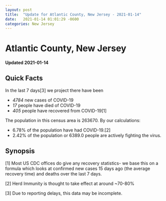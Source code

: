 ```yaml
---
layout: post
title:  "Update for Atlantic County, New Jersey - 2021-01-14"
date:   2021-01-14 01:01:29 -0600
categories: New Jersey
---
```


# Atlantic County, New Jersey
#### Updated 2021-01-14

## Quick Facts

In the last 7 days[3] we project there have been
- *4784* new cases of COVID-19
- *17* people have died of COVID-19
- *405* people have recovered from COVID-19[1]

The population in this census area is 263670. By our calculations:
- 6.78% of the population have had COVID-19.[2]
- 2.42% of the population or 6389.0 people are actively fighting the virus.

## Synopsis




[1] Most US CDC offices do give any recovery statistics- we base this on a formula which looks at confirmed new cases
15 days ago (the average recovery time) and deaths over the last 7 days.

[2] Herd Immunity is thought to take effect at around ~70-80%

[3] Due to reporting delays, this data may be incomplete.
 
    